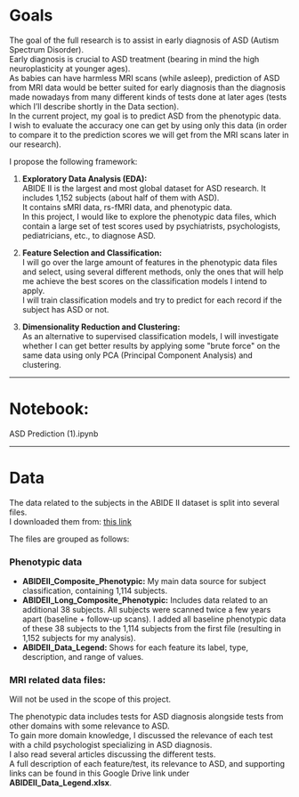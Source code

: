 

# Goals

The goal of the full research is to assist in early diagnosis of ASD (Autism Spectrum Disorder).  
Early diagnosis is crucial to ASD treatment (bearing in mind the high neuroplasticity at younger ages).  
As babies can have harmless MRI scans (while asleep), prediction of ASD from MRI data would be better suited for early diagnosis than the diagnosis made nowadays from many different kinds of tests done at later ages (tests which I’ll describe shortly in the Data section).  
In the current project, my goal is to predict ASD from the phenotypic data.  
I wish to evaluate the accuracy one can get by using only this data (in order to compare it to the prediction scores we will get from the MRI scans later in our research).

I propose the following framework:

1. **Exploratory Data Analysis (EDA):**  
   ABIDE II is the largest and most global dataset for ASD research. It includes 1,152 subjects (about half of them with ASD).  
   It contains sMRI data, rs-fMRI data, and phenotypic data.  
   In this project, I would like to explore the phenotypic data files, which contain a large set of test scores used by psychiatrists, psychologists, pediatricians, etc., to diagnose ASD.

2. **Feature Selection and Classification:**  
   I will go over the large amount of features in the phenotypic data files and select, using several different methods, only the ones that will help me achieve the best scores on the classification models I intend to apply.  
   I will train classification models and try to predict for each record if the subject has ASD or not.

3. **Dimensionality Reduction and Clustering:**  
   As an alternative to supervised classification models, I will investigate whether I can get better results by applying some "brute force" on the same data using only PCA (Principal Component Analysis) and clustering.

---

# Notebook:

ASD Prediction (1).ipynb

---

# Data

The data related to the subjects in the ABIDE II dataset is split into several files.  
I downloaded them from: [this link](https://www.nitrc.org/frs/downloadlink.php/9108)

The files are grouped as follows:

### Phenotypic data
- **ABIDEII_Composite_Phenotypic:** My main data source for subject classification, containing 1,114 subjects.
- **ABIDEII_Long_Composite_Phenotypic:** Includes data related to an additional 38 subjects. All subjects were scanned twice a few years apart (baseline + follow-up scans). I added all baseline phenotypic data of these 38 subjects to the 1,114 subjects from the first file (resulting in 1,152 subjects for my analysis).
- **ABIDEII_Data_Legend:** Shows for each feature its label, type, description, and range of values.

### MRI related data files:
Will not be used in the scope of this project.

The phenotypic data includes tests for ASD diagnosis alongside tests from other domains with some relevance to ASD.  
To gain more domain knowledge, I discussed the relevance of each test with a child psychologist specializing in ASD diagnosis.  
I also read several articles discussing the different tests.  
A full description of each feature/test, its relevance to ASD, and supporting links can be found in this Google Drive link under **ABIDEII_Data_Legend.xlsx**.
